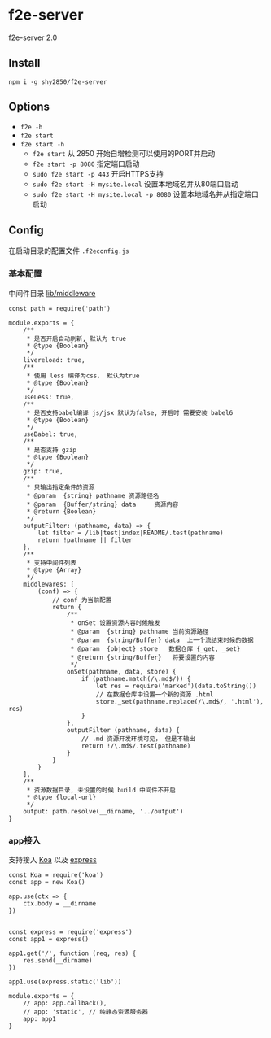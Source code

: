 # f2e-server
f2e-server 2.0

## Install
`npm i -g shy2850/f2e-server`

## Options
- `f2e -h`
- `f2e start`
- `f2e start -h`
    - `f2e start` 从 2850 开始自增检测可以使用的PORT并启动
    - `f2e start -p 8080` 指定端口启动
    - `sudo f2e start -p 443` 开启HTTPS支持
    - `sudo f2e start -H mysite.local` 设置本地域名并从80端口启动
    - `sudo f2e start -H mysite.local -p 8080` 设置本地域名并从指定端口启动

## Config
在启动目录的配置文件 `.f2econfig.js`

### 基本配置
中间件目录 [lib/middleware](lib/middleware/)
```
const path = require('path')

module.exports = {
    /**
     * 是否开启自动刷新, 默认为 true
     * @type {Boolean}
     */
    livereload: true,
    /**
     * 使用 less 编译为css， 默认为true
     * @type {Boolean}
     */
    useLess: true,
    /**
     * 是否支持babel编译 js/jsx 默认为false, 开启时 需要安装 babel6
     * @type {Boolean}
     */
    useBabel: true,
    /**
     * 是否支持 gzip
     * @type {Boolean}
     */
    gzip: true,
    /**
     * 只输出指定条件的资源
     * @param  {string} pathname 资源路径名
     * @param  {Buffer/string} data     资源内容
     * @return {Boolean}
     */
    outputFilter: (pathname, data) => {
        let filter = /lib|test|index|README/.test(pathname)
        return !pathname || filter
    },
    /**
     * 支持中间件列表
     * @type {Array}
     */
    middlewares: [
        (conf) => {
            // conf 为当前配置
            return {
                /**
                 * onSet 设置资源内容时候触发
                 * @param  {string} pathname 当前资源路径
                 * @param  {string/Buffer} data  上一个流结束时候的数据
                 * @param  {object} store   数据仓库 {_get, _set}
                 * @return {string/Buffer}   将要设置的内容
                 */
                onSet(pathname, data, store) {
                    if (pathname.match(/\.md$/)) {
                        let res = require('marked')(data.toString())
                        // 在数据仓库中设置一个新的资源 .html
                        store._set(pathname.replace(/\.md$/, '.html'), res)
                    }
                },
                outputFilter (pathname, data) {
                    // .md 资源开发环境可见， 但是不输出
                    return !/\.md$/.test(pathname)
                }
            }
        }
    ],
    /**
     * 资源数据目录, 未设置的时候 build 中间件不开启
     * @type {local-url}
     */
    output: path.resolve(__dirname, '../output')
}
```


### app接入
支持接入 [Koa](http://koajs.com/) 以及 [express](https://expressjs.com/)

```
const Koa = require('koa')
const app = new Koa()

app.use(ctx => {
	ctx.body = __dirname
})


const express = require('express')
const app1 = express()

app1.get('/', function (req, res) {
  	res.send(__dirname)
})

app1.use(express.static('lib'))

module.exports = {
	// app: app.callback(),
	// app: 'static', // 纯静态资源服务器
	app: app1
}
```
